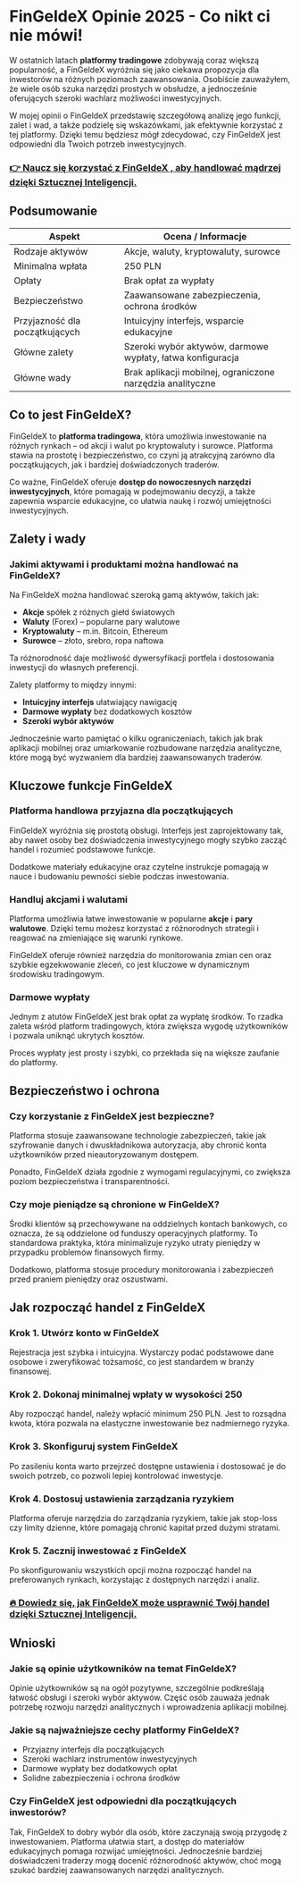 # FinGeldeX Opinie 2025 - Co nikt ci nie mówi!
 

W ostatnich latach **platformy tradingowe** zdobywają coraz większą popularność, a FinGeldeX wyróżnia się jako ciekawa propozycja dla inwestorów na różnych poziomach zaawansowania. Osobiście zauważyłem, że wiele osób szuka narzędzi prostych w obsłudze, a jednocześnie oferujących szeroki wachlarz możliwości inwestycyjnych.

W mojej opinii o FinGeldeX przedstawię szczegółową analizę jego funkcji, zalet i wad, a także podzielę się wskazówkami, jak efektywnie korzystać z tej platformy. Dzięki temu będziesz mógł zdecydować, czy FinGeldeX jest odpowiedni dla Twoich potrzeb inwestycyjnych.

### [👉 Naucz się korzystać z FinGeldeX , aby handlować mądrzej dzięki Sztucznej Inteligencji.](https://tinyurl.com/4jzxapsb)
## Podsumowanie

| Aspekt                 | Ocena / Informacje                          |
|------------------------|--------------------------------------------|
| Rodzaje aktywów        | Akcje, waluty, kryptowaluty, surowce       |
| Minimalna wpłata       | 250 PLN                                    |
| Opłaty                 | Brak opłat za wypłaty                       |
| Bezpieczeństwo         | Zaawansowane zabezpieczenia, ochrona środków |
| Przyjazność dla początkujących | Intuicyjny interfejs, wsparcie edukacyjne  |
| Główne zalety          | Szeroki wybór aktywów, darmowe wypłaty, łatwa konfiguracja |
| Główne wady            | Brak aplikacji mobilnej, ograniczone narzędzia analityczne |

## Co to jest FinGeldeX?

FinGeldeX to **platforma tradingowa**, która umożliwia inwestowanie na różnych rynkach – od akcji i walut po kryptowaluty i surowce. Platforma stawia na prostotę i bezpieczeństwo, co czyni ją atrakcyjną zarówno dla początkujących, jak i bardziej doświadczonych traderów.

Co ważne, FinGeldeX oferuje **dostęp do nowoczesnych narzędzi inwestycyjnych**, które pomagają w podejmowaniu decyzji, a także zapewnia wsparcie edukacyjne, co ułatwia naukę i rozwój umiejętności inwestycyjnych.

## Zalety i wady

### Jakimi aktywami i produktami można handlować na FinGeldeX?

Na FinGeldeX można handlować szeroką gamą aktywów, takich jak:

- **Akcje** spółek z różnych giełd światowych
- **Waluty** (Forex) – popularne pary walutowe
- **Kryptowaluty** – m.in. Bitcoin, Ethereum
- **Surowce** – złoto, srebro, ropa naftowa

Ta różnorodność daje możliwość dywersyfikacji portfela i dostosowania inwestycji do własnych preferencji.

Zalety platformy to między innymi:

- **Intuicyjny interfejs** ułatwiający nawigację
- **Darmowe wypłaty** bez dodatkowych kosztów
- **Szeroki wybór aktywów**

Jednocześnie warto pamiętać o kilku ograniczeniach, takich jak brak aplikacji mobilnej oraz umiarkowanie rozbudowane narzędzia analityczne, które mogą być wyzwaniem dla bardziej zaawansowanych traderów.

## Kluczowe funkcje FinGeldeX

### Platforma handlowa przyjazna dla początkujących

FinGeldeX wyróżnia się prostotą obsługi. Interfejs jest zaprojektowany tak, aby nawet osoby bez doświadczenia inwestycyjnego mogły szybko zacząć handel i rozumieć podstawowe funkcje.

Dodatkowe materiały edukacyjne oraz czytelne instrukcje pomagają w nauce i budowaniu pewności siebie podczas inwestowania.

### Handluj akcjami i walutami

Platforma umożliwia łatwe inwestowanie w popularne **akcje** i **pary walutowe**. Dzięki temu możesz korzystać z różnorodnych strategii i reagować na zmieniające się warunki rynkowe.

FinGeldeX oferuje również narzędzia do monitorowania zmian cen oraz szybkie egzekwowanie zleceń, co jest kluczowe w dynamicznym środowisku tradingowym.

### Darmowe wypłaty

Jednym z atutów FinGeldeX jest brak opłat za wypłatę środków. To rzadka zaleta wśród platform tradingowych, która zwiększa wygodę użytkowników i pozwala uniknąć ukrytych kosztów.

Proces wypłaty jest prosty i szybki, co przekłada się na większe zaufanie do platformy.

## Bezpieczeństwo i ochrona

### Czy korzystanie z FinGeldeX jest bezpieczne?

Platforma stosuje zaawansowane technologie zabezpieczeń, takie jak szyfrowanie danych i dwuskładnikowa autoryzacja, aby chronić konta użytkowników przed nieautoryzowanym dostępem.

Ponadto, FinGeldeX działa zgodnie z wymogami regulacyjnymi, co zwiększa poziom bezpieczeństwa i transparentności.

### Czy moje pieniądze są chronione w FinGeldeX?

Środki klientów są przechowywane na oddzielnych kontach bankowych, co oznacza, że są oddzielone od funduszy operacyjnych platformy. To standardowa praktyka, która minimalizuje ryzyko utraty pieniędzy w przypadku problemów finansowych firmy.

Dodatkowo, platforma stosuje procedury monitorowania i zabezpieczeń przed praniem pieniędzy oraz oszustwami.

## Jak rozpocząć handel z FinGeldeX

### Krok 1. Utwórz konto w FinGeldeX

Rejestracja jest szybka i intuicyjna. Wystarczy podać podstawowe dane osobowe i zweryfikować tożsamość, co jest standardem w branży finansowej.

### Krok 2. Dokonaj minimalnej wpłaty w wysokości 250

Aby rozpocząć handel, należy wpłacić minimum 250 PLN. Jest to rozsądna kwota, która pozwala na elastyczne inwestowanie bez nadmiernego ryzyka.

### Krok 3. Skonfiguruj system FinGeldeX

Po zasileniu konta warto przejrzeć dostępne ustawienia i dostosować je do swoich potrzeb, co pozwoli lepiej kontrolować inwestycje.

### Krok 4. Dostosuj ustawienia zarządzania ryzykiem

Platforma oferuje narzędzia do zarządzania ryzykiem, takie jak stop-loss czy limity dzienne, które pomagają chronić kapitał przed dużymi stratami.

### Krok 5. Zacznij inwestować z FinGeldeX

Po skonfigurowaniu wszystkich opcji można rozpocząć handel na preferowanych rynkach, korzystając z dostępnych narzędzi i analiz.

### [🔥 Dowiedz się, jak FinGeldeX może usprawnić Twój handel dzięki Sztucznej Inteligencji.](https://tinyurl.com/4jzxapsb)
## Wnioski

### Jakie są opinie użytkowników na temat FinGeldeX?

Opinie użytkowników są na ogół pozytywne, szczególnie podkreślają łatwość obsługi i szeroki wybór aktywów. Część osób zauważa jednak potrzebę rozwoju narzędzi analitycznych i wprowadzenia aplikacji mobilnej.

### Jakie są najważniejsze cechy platformy FinGeldeX?

- Przyjazny interfejs dla początkujących
- Szeroki wachlarz instrumentów inwestycyjnych
- Darmowe wypłaty bez dodatkowych opłat
- Solidne zabezpieczenia i ochrona środków

### Czy FinGeldeX jest odpowiedni dla początkujących inwestorów?

Tak, FinGeldeX to dobry wybór dla osób, które zaczynają swoją przygodę z inwestowaniem. Platforma ułatwia start, a dostęp do materiałów edukacyjnych pomaga rozwijać umiejętności. Jednocześnie bardziej doświadczeni traderzy mogą docenić różnorodność aktywów, choć mogą szukać bardziej zaawansowanych narzędzi analitycznych.